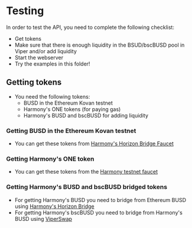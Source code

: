 # Testing

In order to test the API, you need to complete the following checklist:

* Get tokens
* Make sure that there is enough liquidity in the BSUD/bscBUSD pool in Viper and/or add liquidity
* Start the webserver
* Try the examples in this folder!

## Getting tokens

* You need the following tokens:
  * BUSD in the Ethereum Kovan testnet
  * Harmony's ONE tokens (for paying gas)
  * Harmony's BUSD and bscBUSD for adding liquidity

### Getting BUSD in the Ethereum Kovan testnet

* You can get these tokens from [Harmony's Horizon Bridge Faucet](https://testnet.bridge.hmny.io/get-tokens)

### Getting Harmony's ONE token

* You can get these tokens from the [Harmony testnet faucet](https://faucet.pops.one/)

### Getting Harmony's BUSD and bscBUSD bridged tokens

* For getting Harmony's BUSD you need to bridge from Ethereum BUSD using [Harmony's Horizon Bridge](https://testnet.bridge.hmny.io/busd)
* For getting Harmony's bscBUSD you need to bridge from Harmony's BUSD using [ViperSwap](https://viperswap.one/#/swap)
